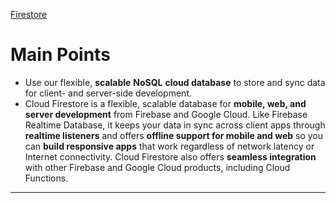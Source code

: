 [Firestore](https://firebase.google.com/docs/firestore)

# Main Points

-   Use our flexible, **scalable** **NoSQL** **cloud database** to store and sync data for client- and server-side development.
-   Cloud Firestore is a flexible, scalable database for **mobile, web, and server development** from Firebase and Google Cloud. Like Firebase Realtime Database, it keeps your data in sync across client apps through **realtime listeners** and offers **offline support for mobile and web** so you can **build responsive apps** that work regardless of network latency or Internet connectivity. Cloud Firestore also offers **seamless integration** with other Firebase and Google Cloud products, including Cloud Functions.

---
